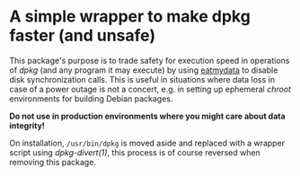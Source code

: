 # A simple wrapper to make dpkg faster (and unsafe)

This package's purpose is to trade safety for execution speed in
operations of _dpkg_ (and any program it may execute) by using
[eatmydata](https://launchpad.net/libeatmydata) to disable disk
synchronization calls. This is useful in situations where data loss in
case of a power outage is not a concert, e.g. in setting up ephemeral
_chroot_ environments for building Debian packages.

**Do not use in production environments where you might care about
data integrity!**

On installation, `/usr/bin/dpkg` is moved aside and replaced with a
wrapper script using _dpkg-divert(1)_, this process is of course
reversed when removing this package.
